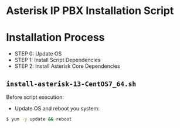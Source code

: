 
# Asterisk IP PBX Installation Script


# Installation Process

* STEP 0: Update OS
* STEP 1: Install Script Dependencies
* STEP 2: Install Asterisk Core Dependencies




## `install-asterisk-13-CentOS7_64.sh`

Before script execution:

* Update OS and reboot you system:

```bash
$ yum -y update && reboot
```




